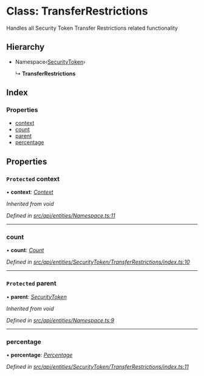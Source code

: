 # Class: TransferRestrictions

Handles all Security Token Transfer Restrictions related functionality

## Hierarchy

* Namespace‹[SecurityToken](securitytoken.md)›

  ↳ **TransferRestrictions**

## Index

### Properties

* [context](transferrestrictions.md#protected-context)
* [count](transferrestrictions.md#count)
* [parent](transferrestrictions.md#protected-parent)
* [percentage](transferrestrictions.md#percentage)

## Properties

### `Protected` context

• **context**: *[Context](context.md)*

*Inherited from void*

*Defined in [src/api/entities/Namespace.ts:11](https://github.com/PolymathNetwork/polymesh-sdk/blob/56921667/src/api/entities/Namespace.ts#L11)*

___

###  count

• **count**: *[Count](count.md)*

*Defined in [src/api/entities/SecurityToken/TransferRestrictions/index.ts:10](https://github.com/PolymathNetwork/polymesh-sdk/blob/56921667/src/api/entities/SecurityToken/TransferRestrictions/index.ts#L10)*

___

### `Protected` parent

• **parent**: *[SecurityToken](securitytoken.md)*

*Inherited from void*

*Defined in [src/api/entities/Namespace.ts:9](https://github.com/PolymathNetwork/polymesh-sdk/blob/56921667/src/api/entities/Namespace.ts#L9)*

___

###  percentage

• **percentage**: *[Percentage](percentage.md)*

*Defined in [src/api/entities/SecurityToken/TransferRestrictions/index.ts:11](https://github.com/PolymathNetwork/polymesh-sdk/blob/56921667/src/api/entities/SecurityToken/TransferRestrictions/index.ts#L11)*
